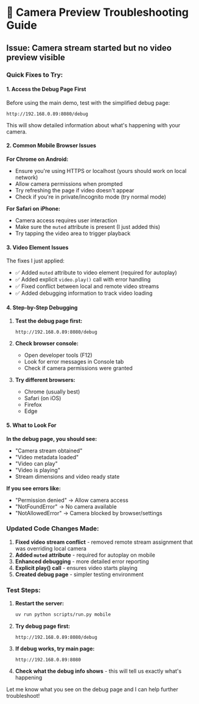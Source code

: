 # 📱 Camera Preview Troubleshooting Guide

## Issue: Camera stream started but no video preview visible

### Quick Fixes to Try:

#### 1. **Access the Debug Page First**
Before using the main demo, test with the simplified debug page:
```
http://192.168.0.89:8080/debug
```
This will show detailed information about what's happening with your camera.

#### 2. **Common Mobile Browser Issues**

**For Chrome on Android:**
- Ensure you're using HTTPS or localhost (yours should work on local network)
- Allow camera permissions when prompted
- Try refreshing the page if video doesn't appear
- Check if you're in private/incognito mode (try normal mode)

**For Safari on iPhone:**
- Camera access requires user interaction
- Make sure the `muted` attribute is present (I just added this)
- Try tapping the video area to trigger playback

#### 3. **Video Element Issues**
The fixes I just applied:
- ✅ Added `muted` attribute to video element (required for autoplay)
- ✅ Added explicit `video.play()` call with error handling
- ✅ Fixed conflict between local and remote video streams
- ✅ Added debugging information to track video loading

#### 4. **Step-by-Step Debugging**

1. **Test the debug page first:**
   ```
   http://192.168.0.89:8080/debug
   ```

2. **Check browser console:**
   - Open developer tools (F12)
   - Look for error messages in Console tab
   - Check if camera permissions were granted

3. **Try different browsers:**
   - Chrome (usually best)
   - Safari (on iOS)
   - Firefox
   - Edge

#### 5. **What to Look For**

**In the debug page, you should see:**
- "Camera stream obtained"
- "Video metadata loaded" 
- "Video can play"
- "Video is playing"
- Stream dimensions and video ready state

**If you see errors like:**
- "Permission denied" → Allow camera access
- "NotFoundError" → No camera available
- "NotAllowedError" → Camera blocked by browser/settings

### Updated Code Changes Made:

1. **Fixed video stream conflict** - removed remote stream assignment that was overriding local camera
2. **Added `muted` attribute** - required for autoplay on mobile
3. **Enhanced debugging** - more detailed error reporting
4. **Explicit play() call** - ensures video starts playing
5. **Created debug page** - simpler testing environment

### Test Steps:

1. **Restart the server:**
   ```bash
   uv run python scripts/run.py mobile
   ```

2. **Try debug page first:**
   ```
   http://192.168.0.89:8080/debug
   ```

3. **If debug works, try main page:**
   ```
   http://192.168.0.89:8080
   ```

4. **Check what the debug info shows** - this will tell us exactly what's happening

Let me know what you see on the debug page and I can help further troubleshoot!
